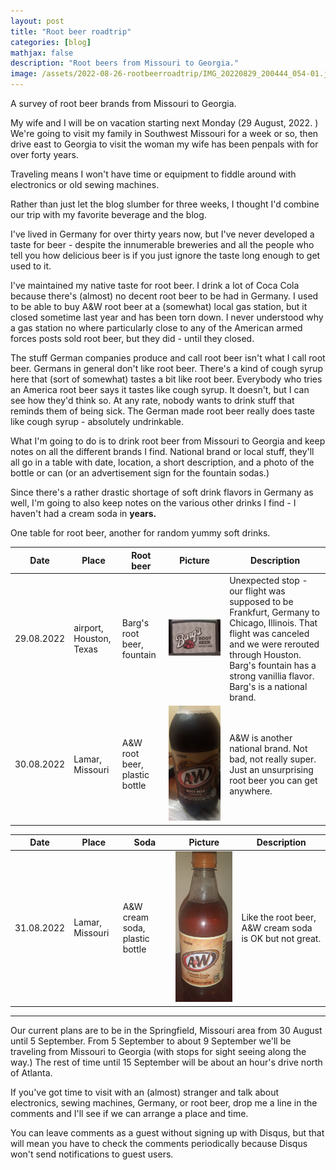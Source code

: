 ```yaml
---
layout: post
title: "Root beer roadtrip"
categories: [blog]
mathjax: false
description: "Root beers from Missouri to Georgia."
image: /assets/2022-08-26-rootbeerroadtrip/IMG_20220829_200444_054-01.jpeg
---
```

A survey of root beer brands from Missouri to Georgia. 

My wife and I will be on vacation starting next Monday (29 August, 2022. ) We're going to visit my family in Southwest Missouri for a week or so, then drive east to Georgia to visit the woman my wife has been penpals with for over forty years.

Traveling means I won't have time or equipment to fiddle around with electronics or old sewing machines.

Rather than just let the blog slumber for three weeks, I thought I'd combine our trip with my favorite beverage and the blog.

I've lived in Germany for over thirty years now, but I've never developed a taste for beer - despite the innumerable breweries and all the people who tell you how delicious beer is if you just ignore the taste long enough to get used to it.

I've maintained my native taste for root beer.  I drink a lot of Coca Cola because there's (almost) no decent root beer to be had in Germany.  I used to be able to buy A&W root beer at a (somewhat) local gas station, but it closed sometime last year and has been torn down.  I never understood why a gas station no where particularly close to any of the American armed forces posts sold root beer, but they did - until they closed.

The stuff German companies produce and call root beer isn't what I call root beer.  Germans in general don't like root beer.  There's a kind of cough syrup here that (sort of somewhat) tastes a bit like root beer.  Everybody who tries an America root beer says it tastes like cough syrup.  It doesn't, but I can see how they'd think so.  At any rate, nobody wants to drink stuff that reminds them of being sick.  The German made root beer really does taste like cough syrup - absolutely undrinkable.

What I'm going to do is to drink root beer from Missouri to Georgia and keep notes on all the different brands I find.  National brand or local stuff, they'll all go in a table with date, location, a short description, and a photo of the bottle or can (or an advertisement sign for the fountain sodas.)

Since there's a rather drastic shortage of soft drink flavors in Germany as well, I'm going to also keep notes on the various other drinks I find - I haven't had a cream soda in **years.**

One table for root beer, another for random yummy soft drinks.

|Date|Place|Root beer|Picture|Description|
|----|-----|---------|-------|-----------|
|29.08.2022|airport, Houston, Texas|Barg's root beer, fountain|![Barg's root beer, fountain](/assets/2022-08-26-rootbeerroadtrip/IMG_20220829_200444_054-01.jpeg) |Unexpected stop - our flight was supposed to be Frankfurt, Germany to Chicago, Illinois.  That flight was canceled and we were rerouted through Houston.  Barg's fountain has a strong vanillia flavor.  Barg's is a national brand.|
|30.08.2022|Lamar, Missouri|A&W root beer, plastic bottle|![A&W root beer, plastic bottle](/assets/2022-08-26-rootbeerroadtrip/IMG_20220830_225634_127-01.jpeg) |A&W is another national brand.  Not bad, not really super.  Just an unsurprising root beer you can get anywhere.|

|Date|Place|Soda|Picture|Description|
|----|-----|----|-------|-----------|
|31.08.2022|Lamar, Missouri|A&W cream soda, plastic bottle|![A&W cream soda, plastic bottle](/assets/2022-08-26-rootbeerroadtrip/3.jpeg)|Like the root beer, A&W cream soda is OK but not great.|


------

Our current plans are to be in the Springfield, Missouri area from 30 August until 5 September.  From 5 September to about 9 September we'll be traveling from Missouri to Georgia (with stops for sight seeing along the way.)  The rest of time until 15 September will be about an hour's drive north of Atlanta.

If you've got time to visit with an (almost) stranger and talk about electronics, sewing machines, Germany, or root beer, drop me a line in the comments and I'll see if we can arrange a place and time.

You can leave comments as a guest without signing up with Disqus, but that will mean you have to check the comments periodically because Disqus won't send notifications to guest users.
